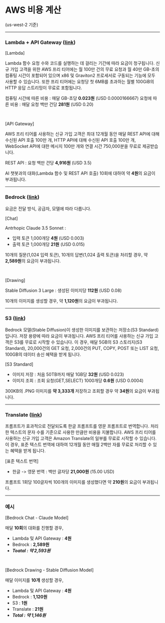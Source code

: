 # AWS 비용 계산 

(us-west-2 기준)

---

### Lambda + API Gateway ([link](https://aws.amazon.com/ko/lambda/pricing/))

[Lambda]

Lambda 함수 요청 수와 코드를 실행하는 데 걸리는 기간에 따라 요금이 청구됩니다. 신규 가입 고객을 위한 AWS 프리 티어에는 월 100만 건의 무료 요청과 월 40만 GB-초의 컴퓨팅 시간이 포함되어 있으며 x86 및 Graviton2 프로세서로 구동되는 기능에 모두 사용할 수 있습니다. 또한 프리 티어에는 요청당 첫 6MB를 초과하는 월별 100GiB의 HTTP 응답 스트리밍이 무료로 포함됩니다.

컴퓨팅 시간에 따른 비용 : 매달 GB-초당 **0.023원** (USD 0.0000166667)
요청에 따른 비용 : 매달 요청 백만 건당 **281원** (USD 0.20)

<br/>

[API Gateway]

AWS 프리 티어를 사용하는 신규 가입 고객은 최대 12개월 동안 매달 REST API에 대해 수신된 API 호출 100만 개, HTTP API에 대해 수신된 API 호출 100만 개, WebSocket API에 대한 메시지 100만 개와 연결 시간 750,000분을 무료로 제공받습니다.

REST API : 요청 백만 건당 **4,916원** (USD 3.5)

AI 챗봇과의 대화(Lambda 함수 및 REST API 호출) 10회에 대하여 약 **4원**의 요금이 부과됩니다.

---

### Bedrock ([link](https://aws.amazon.com/ko/s3/pricing/))
요금은 전달 방식, 공급자, 모델에 따라 다릅니다.

[Chat]

Antrhopic Claude 3.5 Sonnet :
  - 입력 토큰 1,000개당 **4원** (USD 0.003)
  - 출력 토큰 1,000개당 **21원** (USD 0.015)

10개의 질문(1,024 입력 토큰), 10개의 답변(1,024 출력 토큰)을 처리할 경우, 약 **2,589원**의 요금이 부과됩니다.

<br/>

[Drawing]

Stable Diffusion 3 Large : 생성된 이미지당 **112원** (USD 0.08)	

10개의 이미지를 생성할 경우, 약 **1,120원**의 요금이 부과됩니다.

---

### S3 ([link](https://aws.amazon.com/ko/s3/pricing/))
Bedrock 모델(Stable Diffusion)이 생성한 이미지를 보관하는 저장소(S3 Standard)입니다. 저장 용량에 따라 요금이 부과됩니다. AWS 프리 티어를 사용하는 신규 가입 고객은 S3를 무료로 시작할 수 있습니다. 이 경우, 매달 5GB의 S3 스토리지(S3 Standard), 20,000건의 GET 요청, 2,000건의 PUT, COPY, POST 또는 LIST 요청, 100GB의 데이터 송신 혜택을 받게 됩니다.

[S3 Standard]
- 이미지 저장 : 처음 50TB까지 매달 1GB당 **32원** (USD 0.023)
- 이미지 조회 : 조회 요청(GET,SELECT) 1000개당 **0.6원** (USD 0.0004)

300KB의 .PNG 이미지를 **약 3,333개** 저장하고 조회할 경우 약 **34원**의 요금이 부과됩니다.

---

### Translate ([link](https://aws.amazon.com/ko/translate/pricing/))
프롬프트가 효과적으로 전달되도록 한글 프롬프트를 영문 프롬프트로 번역합니다. 처리한 텍스트의 문자 수를 기준으로 사용한 만큼만 비용을 지불합니다. AWS 프리 티어를 사용하는 신규 가입 고객은 Amazon Translate의 일부를 무료로 시작할 수 있습니다. 이 경우, 표준 텍스트 번역에 대하여 12개월 동안 매월 2백만 자를 무료로 처리할 수 있는 혜택을 받게 됩니다.

[표준 텍스트 번역]
- 한글 -> 영문 번역 : 백만 글자당 **21,000원** (15.00 USD)

프롬프트 1회당 100글자씩 100개의 이미지를 생성했다면 약 **210원**의 요금이 부과됩니다.

---

### 예시

[Bedrock Chat - Claude Model] 

매달 **10회**의 대화를 진행할 경우,
- Lambda 및 API Gateway : **4원**
- Bedrock :  **2,589원**
- ***Toatal : 약 2,593원***

<br/>

[Bedrock Drawing - Stable Diffusion Model]

매달 이미지를 **10개** 생성할 경우,
- Lambda 및 API Gateway : **4원**
- Bedrock : **1,120원**
- S3 : **1원** 
- Translate : **21원**
- ***Total : 약 1,146원***
